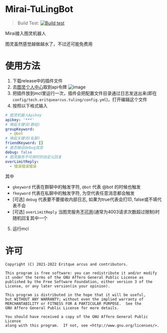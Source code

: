 # Mirai-TuLingBot
> Build Test: [![Build test](https://github.com/Nambers/Mirai-TuLingBot/actions/workflows/gradle.yml/badge.svg)](https://github.com/Nambers/Mirai-TuLingBot/actions/workflows/gradle.yml)

Mirai接入图灵机器人

图灵虽然感觉越做越水了，不过还可能免费用

# 使用方法
1. 下载release中的插件文件
2. 去[图灵个人中心](www.tuling123.com)取到api令牌
![image](https://user-images.githubusercontent.com/35139537/110485654-d78cc780-8126-11eb-890a-aa68f9a5f0d3.png)
3. 把插件放到mcl里运行一次，插件会把配置文件目录通过日志发送出来(即在`config/tech.eritquearcus.tuling/config.yml`)，打开编辑这个文件
4. 按照以下格式输入
```yml
# 图灵机器人Apikey
apikey: '***'
# 唤起关键词(群组)
groupKeyword:
  - @bot
# 唤起关键词(私聊)
friendKeyword: []
# 是否输出debug信息
debug: false
# 图灵服务不可用时的自定义回复
overLimitReply:
  - 错误错误错误
```
其中
- `gkeyword` 代表在群聊中的触发字符, `@bot` 代表 @bot 的时候也触发
- `fkeyword` 代表在私聊中的触发字符, 为空代表任意消息都会触发
- \[可选] `debug` 代表要不要接收内部日志, 如果为true代表会打印, false或不填代表不会
- \[可选] `overLimitReply` 当图灵服务[不可用](https://www.kancloud.cn/turing/www-tuling123-com/718227#:~:text=%E5%BC%82%E5%B8%B8%E8%BF%94%E5%9B%9E%E8%AF%B4%E6%98%8E-,%E5%BC%82%E5%B8%B8%E7%A0%81,-%E8%AF%B4%E6%98%8E)(通常为4003请求次数超过限制)时随机回复其中一个
5. 运行mcl

# 许可
```
Copyright (C) 2021-2022 Eritque arcus and contributors.

This program is free software: you can redistribute it and/or modify
it under the terms of the GNU Affero General Public License as
published by the Free Software Foundation, either version 3 of the
License, or any later version(in your opinion).

This program is distributed in the hope that it will be useful,
but WITHOUT ANY WARRANTY; without even the implied warranty of
MERCHANTABILITY or FITNESS FOR A PARTICULAR PURPOSE.  See the
GNU Affero General Public License for more details.

You should have received a copy of the GNU Affero General Public License
along with this program.  If not, see <http://www.gnu.org/licenses/>.

```
